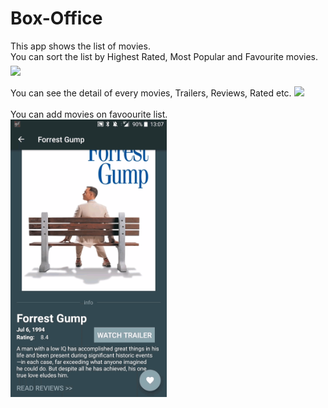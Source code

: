 # Box-Office

This app shows the list of movies.<br>
You can sort the list by Highest Rated, Most Popular and Favourite movies.<br>
<img src="https://github.com/pavsevaibhav/Popular_Movies/blob/master/ScreenShots/gifmaker_20181108011145.gif" width="250" align="middle"><br><br>
You can see the detail of every movies, Trailers, Reviews, Rated etc.
<img src="https://github.com/janhavisinghh/Popular_Movies/blob/master/ScreenShots/gifmaker_20181108010305.gif" width="250">
<br><br>
You can add movies on favoourite list.
<img src="https://github.com/janhavisinghh/Popular_Movies/blob/master/ScreenShots/gifmaker_20181108010837.gif" width="250">
<br>
